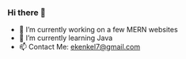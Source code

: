 ### Hi there 👋

- 🔭 I’m currently working on a few MERN websites
- 🌱 I’m currently learning Java
- 📫 Contact Me: ekenkel7@gmail.com
